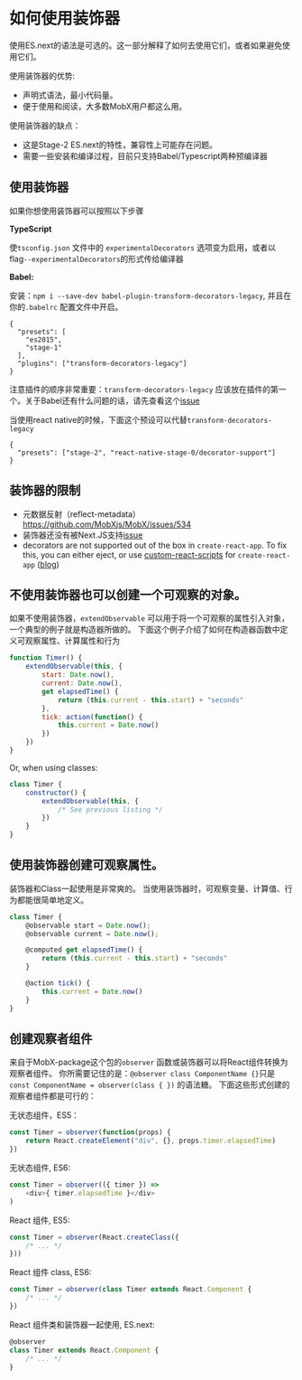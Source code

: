 # 如何使用装饰器

使用ES.next的语法是可选的。这一部分解释了如何去使用它们，或者如果避免使用它们。

使用装饰器的优势:
* 声明式语法，最小代码量。
* 便于使用和阅读，大多数MobX用户都这么用。


使用装饰器的缺点：
* 这是Stage-2 ES.next的特性，兼容性上可能存在问题。
* 需要一些安装和编译过程，目前只支持Babel/Typescript两种预编译器

## 使用装饰器

如果你想使用装饰器可以按照以下步骤

**TypeScript**

使`tsconfig.json` 文件中的 `experimentalDecorators` 选项变为启用，或者以flag`--experimentalDecorators`的形式传给编译器

**Babel:**

安装：`npm i --save-dev babel-plugin-transform-decorators-legacy`,
并且在你的`.babelrc` 配置文件中开启。

```
{
  "presets": [
    "es2015",
    "stage-1"
  ],
  "plugins": ["transform-decorators-legacy"]
}
```

注意插件的顺序非常重要：`transform-decorators-legacy` 应该放在插件的第一个。关于Babel还有什么问题的话，请先查看这个[issue](https://github.com/MobXjs/MobX/issues/105)


当使用react native的时候，下面这个预设可以代替`transform-decorators-legacy`
```
{
  "presets": ["stage-2", "react-native-stage-0/decorator-support"]
}
```

## 装饰器的限制

* 元数据反射（reflect-metadata） https://github.com/MobXjs/MobX/issues/534
* 装饰器还没有被Next.JS支持[issue](https://github.com/zeit/next.js/issues/26)
* decorators are not supported out of the box in `create-react-app`. To fix this, you can either eject, or use [custom-react-scripts](https://www.npmjs.com/package/custom-react-scripts) for `create-react-app` ([blog](https://medium.com/@kitze/configure-create-react-app-without-ejecting-d8450e96196a#.n6xx12p5c))


## 不使用装饰器也可以创建一个可观察的对象。
如果不使用装饰器，`extendObservable` 可以用于将一个可观察的属性引入对象，一个典型的例子就是构造器所做的。
下面这个例子介绍了如何在构造器函数中定义可观察属性、计算属性和行为

```javascript
function Timer() {
	extendObservable(this, {
		start: Date.now(),
		current: Date.now(),
		get elapsedTime() {
			return (this.current - this.start) + "seconds"
		},
        tick: action(function() {
          	this.current = Date.now()
        })
	})
}
```

Or, when using classes:

```javascript
class Timer {
	constructor() {
		extendObservable(this, {
			/* See previous listing */
		})
	}
}
```

## 使用装饰器创建可观察属性。

装饰器和Class一起使用是非常爽的。
当使用装饰器时，可观察变量、计算值、行为都能很简单地定义。

```javascript
class Timer {
	@observable start = Date.now();
	@observable current = Date.now();

	@computed get elapsedTime() {
		return (this.current - this.start) + "seconds"
	}

	@action tick() {
		this.current = Date.now()
	}
}
```

## 创建观察者组件

来自于MobX-package这个包的`observer` 函数或装饰器可以将React组件转换为观察者组件。
你所需要记住的是：`@observer class ComponentName {}`只是 `const ComponentName = observer(class { })` 的语法糖。
下面这些形式创建的观察者组件都是可行的：

无状态组件，ES5：

```javascript
const Timer = observer(function(props) {
	return React.createElement("div", {}, props.timer.elapsedTime)
})
```

无状态组件, ES6:

```javascript
const Timer = observer(({ timer }) =>
	<div>{ timer.elapsedTime }</div>
)
```

React 组件, ES5:

```javascript
const Timer = observer(React.createClass({
	/* ... */
}))
```

React 组件 class, ES6:

```javascript
const Timer = observer(class Timer extends React.Component {
	/* ... */
})
```

React 组件类和装饰器一起使用, ES.next:

```javascript
@observer
class Timer extends React.Component {
	/* ... */
}
```
